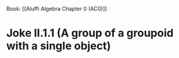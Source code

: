 Book: [[Aluffi Algebra Chapter 0 (AC0)]]
# Joke II.1.1 (A group of a groupoid with a single object)
